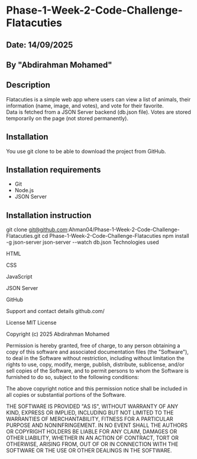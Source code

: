 # Phase-1-Week-2-Code-Challenge-Flatacuties 
## Date: 14/09/2025  
 ## By "Abdirahman Mohamed"  

 ## Description  
Flatacuties is a simple web app where users can view a list of animals, their information (name, image, and votes), and vote for their favorite.  
Data is fetched from a JSON Server backend (db.json file). Votes are stored temporarily on the page (not stored permanently).  

 ## Installation
You use git clone to be able to download the project from GitHub.  

 ## Installation requirements  
- Git  
- Node.js  
- JSON Server  

## Installation instruction  
 
git clone git@github.com:Ahman04/Phase-1-Week-2-Code-Challenge-Flatacuties.git
cd Phase-1-Week-2-Code-Challenge-Flatacuties
npm install -g json-server
json-server --watch db.json
Technologies used

HTML

CSS

JavaScript

JSON Server

GitHub

Support and contact details
github.com/<Ahman04>

License
MIT License

Copyright (c) 2025 Abdirahman Mohamed

Permission is hereby granted, free of charge, to any person obtaining a copy of this software and associated documentation files (the "Software"), to deal in the Software without restriction, including without limitation the rights to use, copy, modify, merge, publish, distribute, sublicense, and/or sell copies of the Software, and to permit persons to whom the Software is furnished to do so, subject to the following conditions:

The above copyright notice and this permission notice shall be included in all copies or substantial portions of the Software.

THE SOFTWARE IS PROVIDED "AS IS", WITHOUT WARRANTY OF ANY KIND, EXPRESS OR IMPLIED, INCLUDING BUT NOT LIMITED TO THE WARRANTIES OF MERCHANTABILITY, FITNESS FOR A PARTICULAR PURPOSE AND NONINFRINGEMENT. IN NO EVENT SHALL THE AUTHORS OR COPYRIGHT HOLDERS BE LIABLE FOR ANY CLAIM, DAMAGES OR OTHER LIABILITY, WHETHER IN AN ACTION OF CONTRACT, TORT OR OTHERWISE, ARISING FROM, OUT OF OR IN CONNECTION WITH THE SOFTWARE OR THE USE OR OTHER DEALINGS IN THE SOFTWARE.
